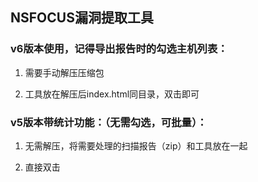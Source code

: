 

## NSFOCUS漏洞提取工具

### v6版本使用，记得导出报告时的勾选主机列表：

1. 需要手动解压压缩包

2. 工具放在解压后index.html同目录，双击即可





### v5版本带统计功能：（无需勾选，可批量）：

1. 无需解压，将需要处理的扫描报告（zip）和工具放在一起

2. 直接双击
